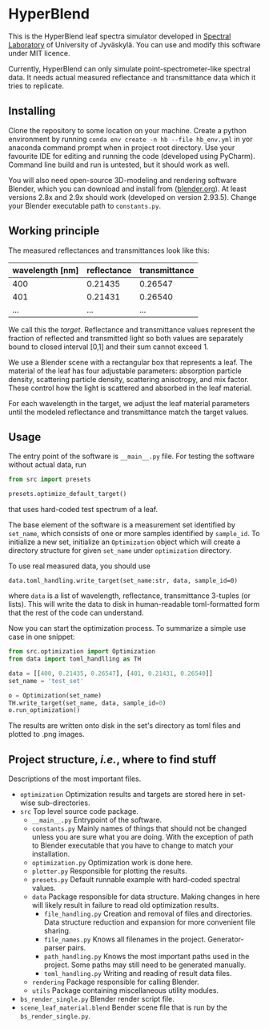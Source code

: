 # HyperBlend

This is the HyperBlend leaf spectra simulator developed in 
[Spectral Laboratory](https://www.jyu.fi/it/en/research/our-laboratories/hsi) of University of Jyväskylä. 
You can use and modify this software under MIT licence. 

Currently, HyperBlend can only simulate point-spectrometer-like spectral data. It needs 
actual measured reflectance and transmittance data which it tries to replicate. 

## Installing

Clone the repository to some location on your machine. Create a python environment by running 
`conda env create -n hb --file hb_env.yml` in yor anaconda command prompt when in project root directory.
Use your favourite IDE for editing and running the code (developed using PyCharm). 
Command line build and run is untested, but it should work as well.

You will also need open-source 3D-modeling and rendering software Blender, which 
you can download and install from ([blender.org](blender.org)). At least versions 2.8x and 2.9x should 
work (developed on version 2.93.5). Change your Blender executable path to `constants.py`.

## Working principle

The measured reflectances and transmittances look like this:  

| wavelength [nm] | reflectance | transmittance
|---|---|---|
|400 | 0.21435 | 0.26547|
|401 | 0.21431 | 0.26540|
|... | ... | ... |

We call this the *target*. Reflectance and transmittance values represent the fraction of 
reflected and transmitted light so both values are separately bound to closed interval [0,1] 
and their sum cannot exceed 1. 

We use a Blender scene with a rectangular box that represents a leaf. The 
material of the leaf has four adjustable parameters: absorption particle density, scattering 
particle density, scattering anisotropy, and mix factor. These control how the light is scattered and 
absorbed in the leaf material.

For each wavelength in the target, we adjust the leaf material parameters until the modeled 
reflectance and transmittance match the target values.


## Usage

The entry point of the software is `__main__.py` file. For testing the software without actual data, 
run 

```python
from src import presets

presets.optimize_default_target()
```

that uses hard-coded test spectrum of a leaf. 

The base element of the software is a measurement set identified by `set_name`, which consists 
of one or more samples identified by `sample_id`. To initialize a new set, initialize an 
`Optimization` object which will create a directory structure for given `set_name` under 
`optimization` directory. 

To use real measured data, you should use 

```
data.toml_handling.write_target(set_name:str, data, sample_id=0)
```

where `data` is a list of wavelength, reflectance, transmittance 3-tuples (or lists). This will 
write the data to disk in human-readable toml-formatted form that the rest of the code can understand.

Now you can start the optimization process. To summarize a simple use case in one snippet:

```python
from src.optimization import Optimization
from data import toml_handlling as TH

data = [[400, 0.21435, 0.26547], [401, 0.21431, 0.26540]]
set_name = 'test_set'

o = Optimization(set_name)
TH.write_target(set_name, data, sample_id=0)
o.run_optimization()
```

The results are written onto disk in the set's directory as toml files and plotted to .png images.

## Project structure, *i.e.*, where to find stuff

Descriptions of the most important files.

- `optimization` Optimization results and targets are stored here in set-wise sub-directories.
- `src` Top level source code package.
  - `__main__.py` Entrypoint of the software.
  - `constants.py` Mainly names of things that should not be changed unless you are sure what you are doing. 
  With the exception of path to Blender executable that you have to change to match your installation.
  - `optimization.py` Optimization work is done here. 
  - `plotter.py` Responsible for plotting the results.
  - `presets.py` Default runnable example with hard-coded spectral values.
  - `data` Package responsible for data structure. Making changes in here will likely result in 
  failure to read old optimization results.
    - `file_handling.py` Creation and removal of files and directories. Data structure reduction and expansion 
    for more convenient file sharing.
    - `file_names.py` Knows all filenames in the project. Generator-parser pairs.
    - `path_handling.py` Knows the most important paths used in the project. Some paths may still need 
    to be generated manually.
    - `toml_handling.py` Writing and reading of result data files.
  - `rendering` Package responsible for calling Blender.
  - `utils` Package containing miscellaneous utility modules.
- `bs_render_single.py` Blender render script file.
- `scene_leaf_material.blend` Bender scene file that is run by the `bs_render_single.py`.
  